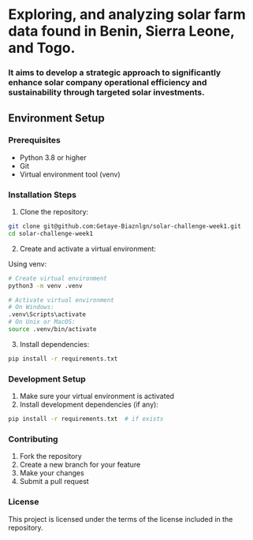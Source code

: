 #  Exploring, and analyzing solar farm data found in Benin, Sierra Leone, and Togo.
### It aims to develop a strategic approach to significantly enhance solar company operational efficiency and sustainability through targeted solar investments. 
## Environment Setup

### Prerequisites
- Python 3.8 or higher
- Git
- Virtual environment tool (venv)

### Installation Steps

1. Clone the repository:
```bash
git clone git@github.com:Getaye-Biaznlgn/solar-challenge-week1.git
cd solar-challenge-week1
```

2. Create and activate a virtual environment:

Using venv:
```bash
# Create virtual environment
python3 -m venv .venv

# Activate virtual environment
# On Windows:
.venv\Scripts\activate
# On Unix or MacOS:
source .venv/bin/activate
```

3. Install dependencies:
```bash
pip install -r requirements.txt
```

### Development Setup

1. Make sure your virtual environment is activated
2. Install development dependencies (if any):
```bash
pip install -r requirements.txt  # if exists
```


### Contributing

1. Fork the repository
2. Create a new branch for your feature
3. Make your changes
4. Submit a pull request

### License

This project is licensed under the terms of the license included in the repository. 
